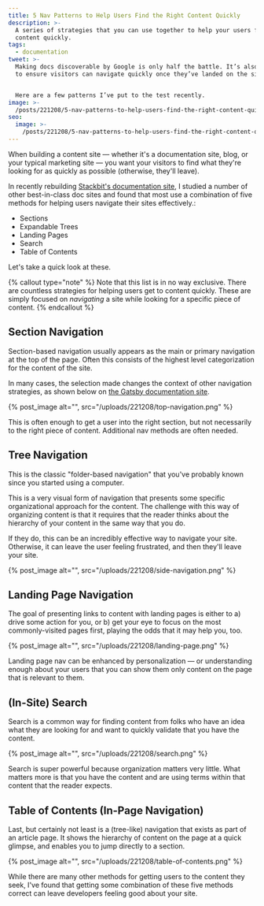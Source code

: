 ```yaml
---
title: 5 Nav Patterns to Help Users Find the Right Content Quickly
description: >-
  A series of strategies that you can use together to help your users find
  content quickly.
tags:
  - documentation
tweet: >-
  Making docs discoverable by Google is only half the battle. It’s also crucial
  to ensure visitors can navigate quickly once they’ve landed on the site.


  Here are a few patterns I’ve put to the test recently.
image: >-
  /posts/221208/5-nav-patterns-to-help-users-find-the-right-content-quickly-cynNh4fF.png
seo:
  image: >-
    /posts/221208/5-nav-patterns-to-help-users-find-the-right-content-quickly-EIba4g6o--meta.png
---
```


When building a content site — whether it's a documentation site, blog, or your typical marketing site — you want your visitors to find what they're looking for as quickly as possible (otherwise, they'll leave).

In recently rebuilding [Stackbit's documentation site](https://docs.stackbit.com/), I studied a number of other best-in-class doc sites and found that most use a combination of five methods for helping users navigate their sites effectively.:

- Sections
- Expandable Trees
- Landing Pages
- Search
- Table of Contents

Let's take a quick look at these.

{% callout type="note" %}
Note that this list is in no way exclusive. There are countless strategies for helping users get to content quickly. These are simply focused on _navigating_ a site while looking for a specific piece of content.
{% endcallout %}

## Section Navigation

Section-based navigation usually appears as the main or primary navigation at the top of the page. Often this consists of the highest level categorization for the content of the site.

In many cases, the selection made changes the context of other navigation strategies, as shown below on [the Gatsby documentation site](https://www.gatsbyjs.com/docs/how-to/).

{% post_image alt="", src="/uploads/221208/top-navigation.png" %}

This is often enough to get a user into the right section, but not necessarily to the right piece of content. Additional nav methods are often needed.

## Tree Navigation

This is the classic "folder-based navigation" that you've probably known since you started using a computer.

This is a very visual form of navigation that presents some specific organizational approach for the content. The challenge with this way of organizing content is that it requires that the reader thinks about the hierarchy of your content in the same way that you do.

If they do, this can be an incredibly effective way to navigate your site. Otherwise, it can leave the user feeling frustrated, and then they'll leave your site.

{% post_image alt="", src="/uploads/221208/side-navigation.png" %}

## Landing Page Navigation

The goal of presenting links to content with landing pages is either to a) drive some action for you, or b) get your eye to focus on the most commonly-visited pages first, playing the odds that it may help you, too.

{% post_image alt="", src="/uploads/221208/landing-page.png" %}

Landing page nav can be enhanced by personalization — or understanding enough about your users that you can show them only content on the page that is relevant to them.

## (In-Site) Search

Search is a common way for finding content from folks who have an idea what they are looking for and want to quickly validate that you have the content.

{% post_image alt="", src="/uploads/221208/search.png" %}

Search is super powerful because organization matters very little. What matters more is that you have the content and are using terms within that content that the reader expects.

## Table of Contents (In-Page Navigation)

Last, but certainly not least is a (tree-like) navigation that exists as part of an article page. It shows the hierarchy of content on the page at a quick glimpse, and enables you to jump directly to a section.

{% post_image alt="", src="/uploads/221208/table-of-contents.png" %}

While there are many other methods for getting users to the content they seek, I've found that getting some combination of these five methods correct can leave developers feeling good about your site.
